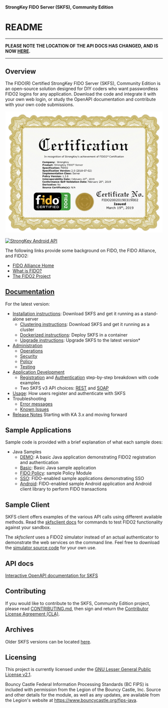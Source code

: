#### StrongKey FIDO Server (SKFS), Community Edition 
# README

***************************************************************************
**PLEASE NOTE THE LOCATION OF THE API DOCS HAS CHANGED, AND IS NOW [HERE](https://demo4.strongkey.com/getstarted/#/openapi/fido).**

***************************************************************************

## Overview
The FIDO(R) Certified StrongKey FIDO Server (SKFS), Community Edition is an open-source solution designed for DIY coders who want passwordless FIDO2 logins for any application. Download the code and integrate it with your own web login, or study the OpenAPI documentation and contribute with your own code submissions.

![StrongKey FIDO Certificate](https://github.com/StrongKey/fido2/raw/master/docs/images/fido2certified.png)

[![StrongKey Android API](https://github.com/StrongKey/fido2/blob/master/docs/images/StrongKey+Android=Protection.png)](https://github.com/StrongKey/fido2/tree/master/sampleapps/java/sacl/mobile/android)


The following links provide some background on FIDO, the FIDO Alliance, and FIDO2:

* [FIDO Alliance Home](https://fidoalliance.org)
* [What is FIDO?](https://fidoalliance.org/what-is-fido/)
* [The FIDO2 Project](https://fidoalliance.org/fido2/)

## [Documentation](https://docs.strongkey.com/)

For the latest version:
* [Installation instructions](https://docs.strongkey.com/index.php/skfs-home/skfs-installation/skfs-installation-standalone): Download SKFS and get it running as a stand-alone server
  * [Clustering instructions](https://docs.strongkey.com/index.php/skfs-home/skfs-installation/skfs-installation-clustered): Download SKFS and get it running as a cluster
  * [Dockerized instructions](https://docs.strongkey.com/index.php/skfs-home/skfs-installation/skfs-installation-dockerized): Deploy SKFS in a container
  * [Upgrade instructions](https://docs.strongkey.com/index.php/skfs-home/skfs-installation/skfs-upgrading): Upgrade SKFS to the latest version*
* [Administration](https://docs.strongkey.com/index.php/skfs-home/skfs-administration)
  * [Operations](https://docs.strongkey.com/index.php/skfs-home/skfs-administration/skfs-operations)
  * [Security](https://docs.strongkey.com/index.php/skfs-home/skfs-administration/skfs-security)
  * [Policy](https://docs.strongkey.com/index.php/skfs-home/skfs-administration/skfs-security/skfs-policy)
  * [Testing](https://docs.strongkey.com/index.php/skfs-home/skfs-administration/skfs-skfsclient-cli)
* [Application Development](https://docs.strongkey.com/index.php/skfs-home/skfs-developers)
  * [Registration](https://docs.strongkey.com/index.php/skfs-home/skfs-developers/skfs-fido2-enabling-a-web-application/skfs-enabling-initial-registration) and [Authentication](https://docs.strongkey.com/index.php/skfs-home/skfs-developers/skfs-fido2-enabling-a-web-application/skfs-enabling-authentication) step-by-step breakdown with code examples
  * Two SKFS v3 API choices: [REST](https://docs.strongkey.com/index.php/skfs-home/skfs-developers/skfs-rest) and [SOAP](https://docs.strongkey.com/index.php/skfs-home/skfs-developers/skfs-soap)
* [Usage](https://docs.strongkey.com/index.php/skfs-home/skfs-usage): How users register and authenticate with SKFS
* Troubleshooting
  * [Error messages](https://docs.strongkey.com/index.php/skfs-home/skfs-troubleshooting/skfs-error-codes-and-their-meanings)
  * [Known Issues](https://docs.strongkey.com/index.php/skfs-home/skfs-troubleshooting/skfs-solutions-for-known-issues)
* [Release Notes](https://docs.strongkey.com/index.php/skfs-home/skfs-release-notes) Starting with KA 3.x and moving forward

## Sample Applications
Sample code is provided with a brief explanation of what each sample does:

* Java Samples
  * [DEMO](https://demo5.strongkey.com): A basic Java application demonstrating FIDO2 registration and authentication
  * [Basic](https://github.com/StrongKey/fido2/tree/master/sampleapps/java/basic/): Basic Java sample application
  * [FIDO Policy](https://github.com/StrongKey/fido2/tree/master/sampleapps/java/fidopolicy): sample Policy Module
  * [SSO](https://github.com/StrongKey/fido2/tree/master/sampleapps/java/sacl/): FIDO-enabled sample applications demonstrating SSO
  * [Android](https://github.com/StrongKey/fido2/tree/master/sampleapps/java/sacl/mobile/android): FIDO-enabled sample Android application and Android client library to perform FIDO transactions

## Sample Client
SKFS client offers examples of the various API calls using different available methods. Read the [skfsclient docs](https://docs.strongkey.com/index.php/skfs-home/skfs-administration/skfs-skfsclient-cli) for commands to test FIDO2 functionality against your sandbox.

The _skfsclient_ uses a FIDO2 simulator instead of an actual authenticator to demonstrate the web services on the command line. Feel free to download the [simulator source code](https://github.com/StrongKey/fido2/tree/master/server/FIDO2Simulator) for your own use.

## API docs
[Interactive OpenAPI documentation for SKFS](https://demo4.strongkey.com/getstarted/#/openapi/fido)

## Contributing
If you would like to contribute to the SKFS, Community Edition project, please read [CONTRIBUTING.md](CONTRIBUTING.md), then sign and return the [Contributor License Agreement (CLA)](https://cla-assistant.io/StrongKey/fido2).

## Archives
Older SKFS versions can be located [here](https://github.com/StrongKey/fido2/releases).

## Licensing
This project is currently licensed under the [GNU Lesser General Public License v2.1](LICENSE).

Bouncy Castle Federal Information Processing Standards (BC FIPS) is included with permission from the Legion of the Bouncy Castle, Inc. Source and other details for the module, as well as any updates, are available from the Legion's website at https://www.bouncycastle.org/fips-java.
